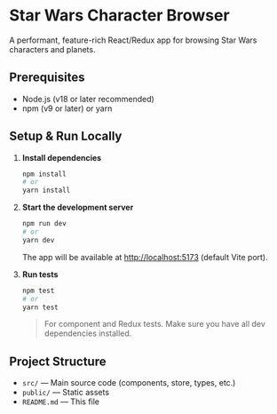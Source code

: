# Star Wars Character Browser

A performant, feature-rich React/Redux app for browsing Star Wars characters and planets.

## Prerequisites
- Node.js (v18 or later recommended)
- npm (v9 or later) or yarn

## Setup & Run Locally

1. **Install dependencies**
   ```sh
   npm install
   # or
   yarn install
   ```

2. **Start the development server**
   ```sh
   npm run dev
   # or
   yarn dev
   ```
   The app will be available at [http://localhost:5173](http://localhost:5173) (default Vite port).

3. **Run tests**
   ```sh
   npm test
   # or
   yarn test
   ```
   > For component and Redux tests. Make sure you have all dev dependencies installed.

## Project Structure

- `src/` — Main source code (components, store, types, etc.)
- `public/` — Static assets
- `README.md` — This file
